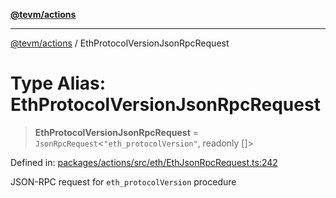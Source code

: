[**@tevm/actions**](../README.md)

***

[@tevm/actions](../globals.md) / EthProtocolVersionJsonRpcRequest

# Type Alias: EthProtocolVersionJsonRpcRequest

> **EthProtocolVersionJsonRpcRequest** = `JsonRpcRequest`\<`"eth_protocolVersion"`, readonly \[\]\>

Defined in: [packages/actions/src/eth/EthJsonRpcRequest.ts:242](https://github.com/evmts/tevm-monorepo/blob/main/packages/actions/src/eth/EthJsonRpcRequest.ts#L242)

JSON-RPC request for `eth_protocolVersion` procedure
